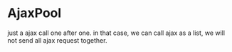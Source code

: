 # AjaxPool
just a ajax call one after one. in that case, we can call ajax as a list, we will not send all ajax request together. 
